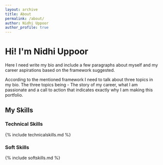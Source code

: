 ```yaml
---
layout: archive
title: About
permalink: /about/
author: Nidhi Uppoor
author_profile: true
---
```


# Hi! I'm Nidhi Uppoor

Here I need write my bio and include a few paragraphs about myself and my career aspirations based on the framework suggested.

According to the mentioned framework I need to talk about three topics in my bio. The three topics being - The story of my career, what I am passionate and a call to action that indicates exactly why I am making this portfolio.

## My Skills
### Technical Skills

{% include technicalskills.md %}

### Soft Skills

{% include softskills.md %}
